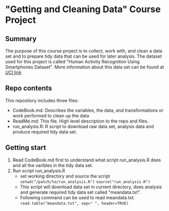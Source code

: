 # "Getting and Cleaning Data" Course Project

## Summary
The purpose of this course project is to collect, work with, and clean a data set and to prepare tidy data 
that can be used for later analysis. The dataset used 
for this project is called "Human Activity Recognition Using Smartphones Dataset". More
information about this data set can be found at [UCI link](http://archive.ics.uci.edu/ml/datasets/Human+Activity+Recognition+Using+Smartphones)

## Repo contents
This repository includes three files:
* CodeBook.md: Describes the variables, the data, and transformations or work performed to clean up the data 
* ReadMe.md: This file. High level description to the repo and files.
* run_analysis.R: R script to download raw data set, analysis data and produce required tidy data set.

## Getting start
1. Read CodeBook.md first to understand what script run_analysis.R does and all the varibles in the tidy data set.
2. Run script run_analysis.R
    + set working directory and source the script
`setwd("/patch/to/run_analysis.R")`
`source("run_analysis.R")`
    + This script will download data set in current directory, does analysis and generate required tidy data set called "meandata.txt".
    + Following command can be used to read meandata.txt.
`read.table("meandata.txt", sep=" ", header=TRUE)`
